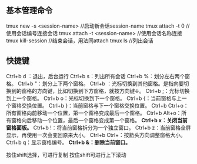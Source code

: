 ## 基本管理命令
tmux new -s \<session-name>   //启动新会话session-name
tmux attach -t 0  // 使用会话编号连接会话
tmux attach -t \<session-name> //使用会话名称连接
tmux kill-session //结束会话，用法同attach
tmux ls  //列出会话

## 快捷键
Ctrl+b d ：退出，后台运行
Ctrl+b s：列出所有会话
Ctrl+b %：划分左右两个窗格。
Ctrl+b "：划分上下两个窗格。
Ctrl+b <arrow key>：光标切换到其他窗格。<arrow key>是指向要切换到的窗格的方向键，比如切换到下方窗格，就按方向键↓。
Ctrl+b ;：光标切换到上一个窗格。
Ctrl+b o：光标切换到下一个窗格。
Ctrl+b {：当前窗格与上一个窗格交换位置。
Ctrl+b }：当前窗格与下一个窗格交换位置。
Ctrl+b Ctrl+o：所有窗格向前移动一个位置，第一个窗格变成最后一个窗格。
Ctrl+b Alt+o：所有窗格向后移动一个位置，最后一个窗格变成第一个窗格。
**Ctrl+b x：关闭当前窗格面板。**
Ctrl+b !：将当前窗格拆分为一个独立窗口。
Ctrl+b z：当前窗格全屏显示，再使用一次会变回原来大小。
Ctrl+b Ctrl+<arrow key>：按箭头方向调整窗格大小。
Ctrl+b q：显示窗格编号。
**Ctrl+b &：删除当前窗口。**

按住shift选择，可进行复制
按住shift可进行上下滚动
